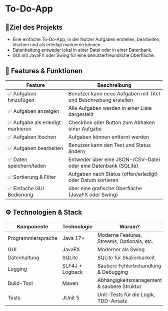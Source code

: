 # To-Do-App

## 🔹Ziel des Projekts  
- Eine einfache To-Do-App, in der Nutzer Aufgaben erstellen, bearbeiten, löschen und als erledigt markieren können.
- Datenhaltung entweder lokal in einer Datei oder in einer Datenbank.
- GUI mit JavaFX oder Swing für eine benutzerfreundliche Oberfläche.

## 📌 Features & Funktionen
| Feature | Beschreibung |
|---------|--------------|
|✅ Aufgaben hinzufügen|Benutzer kann neue Aufgaben mit Titel und Beschreibung erstellen|
|✅ Aufgaben anzeigen|Alle Aufgaben werden in einer Liste dargestellt|
|✅ Aufgabe als erledigt markieren|Checkbox oder Button zum Abhaken einer Aufgabe|
|✅ Aufgaben löschen|Aufgaben können entfernt werden|
|✅ Aufgaben bearbeiten|Benutzer kann den Text und Status ändern|
|✅ Daten speichern/laden|Entweder über eine JSON-/CSV-Datei oder eine Datenbank (SQLite)|
|✅ Sortierung & Filter|Aufgaben nach Status (offen/erledigt) oder Datum sortieren|
|✅ Einfache GUI	Bedienung|über eine grafische Oberfläche (JavaFX oder Swing)|

##  ⚙️ Technologien & Stack
| Komponente | Technologie | Warum? |
|------------|-------------|--------|
|Programmiersprache|Java 17+|Moderne Features, Streams, Optionals, etc.|
|GUI|JavaFX|Moderner als Swing|
|Datenhaltung|SQLite|SQLite für Skalierbarkeit|
|Logging|SLF4J + Logback|Saubere Fehlerbehandlung & Debugging|
|Build-Tool|Maven|Abhängigkeitsmanagement & saubere Struktur|
|Tests|JUnit 5|Unit-Tests für die Logik, TDD-Ansatz|  
